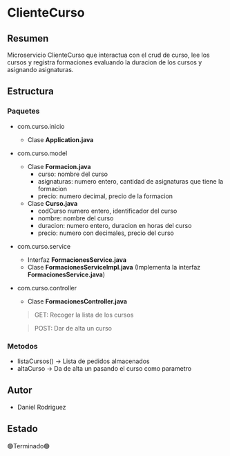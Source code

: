 # ClienteCurso
## Resumen
Microservicio ClienteCurso que interactua con el crud de curso, lee los cursos y registra formaciones evaluando la duracion de los cursos y asignando asignaturas. 
## Estructura
### Paquetes
* com.curso.inicio
  - Clase **Application.java**
* com.curso.model
  - Clase **Formacion.java**
    - curso: nombre del curso
    - asignaturas: numero entero, cantidad de asignaturas que tiene la formacion
    - precio: numero decimal, precio de la formacion
  - Clase **Curso.java**
    - codCurso numero entero, identificador del curso
    - nombre: nombre del curso
    - duracion: numero entero, duracion en horas del curso
    - precio: numero con decimales, precio del curso
* com.curso.service
  - Interfaz **FormacionesService.java**
  - Clase **FormacionesServiceImpl.java** (Implementa la interfaz **FormacionesService.java**)
* com.curso.controller
  - Clase **FormacionesController.java**
  
  > GET: Recoger la lista de los cursos
  
  > POST: Dar de alta un curso

### Metodos
* listaCursos() -> Lista de pedidos almacenados
* altaCurso -> Da de alta un pasando el curso como parametro
## Autor
* Daniel Rodriguez
## Estado
🟢Terminado🟢
